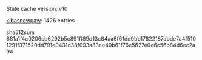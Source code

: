 State cache version: v10

[kibasnowpaw](https://github.com/kibasnowpaw): 1426 entries

sha512sum 881a1f4c0206cb6292b5c891ff89d13c84aa6f61dd0bb17822187abde7a4f5101291f371520dd791e0431d38f093a83ee40b61f76e5627e0e6c56b84d6ec2a94
